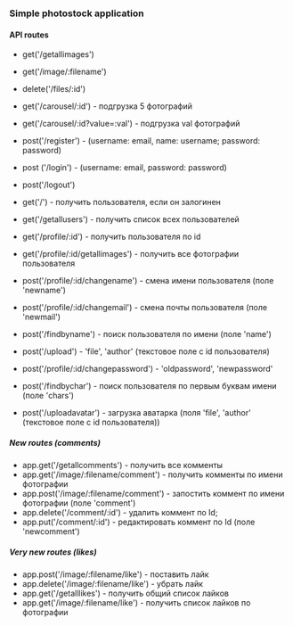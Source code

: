 ### Simple photostock application

#### API routes
- get('/getallimages')
- get('/image/:filename')
- delete('/files/:id')

- get('/carousel/:id') - подгрузка 5 фотографий
- get('/carousel/:id?value=:val') - подгрузка val фотографий

- post('/register') - (username: email, name: username; password: password)
- post ('/login') - (username: email, password: password)
- post('/logout')

- get('/') - получить пользователя, если он залогинен

- get('/getallusers') - получить список всех пользователей
- get('/profile/:id') - получить пользователя по id
- get('/profile/:id/getallimages') - получить все фотографии пользователя


- post('/profile/:id/changename') - смена имени пользователя (поле 'newname')
- post('/profile/:id/changemail') - смена почты пользователя (поле 'newmail')
- post('/findbyname') - поиск пользователя по имени (поле 'name')

- post('/upload') - 'file', 'author' (текстовое поле с id пользователя)
- post('/profile/:id/changepassword') - 'oldpassword', 'newpassword'
- post('/findbychar') - поиск пользователя по первым буквам имени (поле 'chars')
- post('/uploadavatar') - загрузка аватарка (поля 'file', 'author' (текстовое поле с id пользователя))

##### New routes (comments)
- app.get('/getallcomments') - получить все комменты
- app.get('/image/:filename/comment') - получить комменты по имени фотографии
- app.post('/image/:filename/comment') - запостить коммент по имени фотографии (поле 'comment')
- app.delete('/comment/:id') - удалить коммент по Id;
- app.put('/comment/:id') - редактировать коммент по Id (поле 'newcomment')

##### Very new routes (likes)
- app.post('/image/:filename/like') - поставить лайк
- app.delete('/image/:filename/like') - убрать лайк
- app.get('/getalllikes') - получить общий список лайков
- app.get('/image/:filename/like') - получить список лайков по фотографии